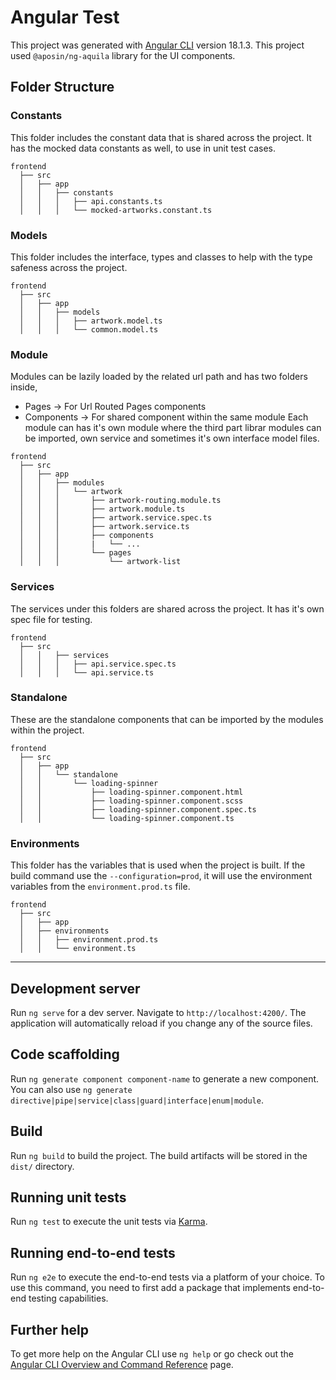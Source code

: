 # Angular Test

This project was generated with [Angular CLI](https://github.com/angular/angular-cli) version 18.1.3.
This project used `@aposin/ng-aquila` library for the UI components.

## Folder Structure

### Constants
This folder includes the constant data that is shared across the project. It has the mocked data constants as well, to use in unit test cases.
```
frontend
  ├── src
  │   ├── app
  │   │   ├── constants
  │   │   │   ├── api.constants.ts
  │   │   │   └── mocked-artworks.constant.ts
```

### Models
This folder includes the interface, types and classes to help with the type safeness across the project. 
```
frontend
  ├── src
  │   ├── app
  │   │   ├── models
  │   │   │   ├── artwork.model.ts
  │   │   │   └── common.model.ts
```
### Module
Modules can be lazily loaded by the related url path and has two folders inside,

- Pages -> For Url Routed Pages components
- Components -> For shared component within the same module
Each module can has it's own module where the third part librar modules can be imported, own service and sometimes it's own interface model files.

```
frontend
  ├── src
  │   ├── app
  │   │   ├── modules
  │   │   │   └── artwork
  │   │   │       ├── artwork-routing.module.ts
  │   │   │       ├── artwork.module.ts
  │   │   │       ├── artwork.service.spec.ts
  │   │   │       ├── artwork.service.ts
  │   │   │       ├── components
  │   │   │       |   └── ...
  │   │   │       └── pages
  │   │   │           └── artwork-list
```

### Services
The services under this folders are shared across the project. It has it's own spec file for testing.
```
frontend
  ├── src
  │   │   ├── services
  │   │   │   ├── api.service.spec.ts
  │   │   │   └── api.service.ts
```

### Standalone
These are the standalone components that can be imported by the modules within the project.
```
frontend
  ├── src
  │   ├── app
  │   │   └── standalone
  │   │       └── loading-spinner
  │   │           ├── loading-spinner.component.html
  │   │           ├── loading-spinner.component.scss
  │   │           ├── loading-spinner.component.spec.ts
  │   │           └── loading-spinner.component.ts
```

### Environments
This folder has the variables that is used when the project is built. If the build command use the `--configuration=prod`, it will use the environment variables from the `environment.prod.ts` file.
```
frontend
  ├── src
  │   ├── app
  │   ├── environments
  │   │   ├── environment.prod.ts
  │   │   └── environment.ts
```
--------
## Development server

Run `ng serve` for a dev server. Navigate to `http://localhost:4200/`. The application will automatically reload if you change any of the source files.

## Code scaffolding

Run `ng generate component component-name` to generate a new component. You can also use `ng generate directive|pipe|service|class|guard|interface|enum|module`.

## Build

Run `ng build` to build the project. The build artifacts will be stored in the `dist/` directory.

## Running unit tests

Run `ng test` to execute the unit tests via [Karma](https://karma-runner.github.io).

## Running end-to-end tests

Run `ng e2e` to execute the end-to-end tests via a platform of your choice. To use this command, you need to first add a package that implements end-to-end testing capabilities.

## Further help

To get more help on the Angular CLI use `ng help` or go check out the [Angular CLI Overview and Command Reference](https://angular.dev/tools/cli) page.
